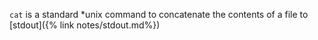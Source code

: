 `cat` is a standard \*unix command to concatenate the contents of a file to [stdout]({% link notes/stdout.md%})